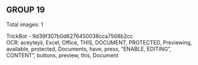 ## GROUP 19
Total images: 1  

TrickBot - 9d39f307b0d6276450038cca7568b2cc  
OCR: aceyteyii, Excel, Office, THIS, DOCUMENT, PROTECTED, Previewing, available, protected, Documents, have, press, “ENABLE, EDITING”, CONTENT”, buttons, preview, this, Document  

